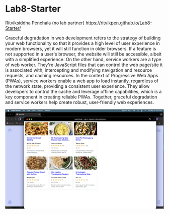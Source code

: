 # Lab8-Starter
Ritviksiddha Penchala (no lab partner)
https://ritvikpen.github.io/Lab8-Starter/

Graceful degradation in web development refers to the strategy of building your web functionality so that it provides a high level of user experience in modern browsers, yet it will still function in older browsers. If a feature is not supported in a user's browser, the website will still be accessible, albeit with a simplified experience. On the other hand, service workers are a type of web worker. They're JavaScript files that can control the web page/site it is associated with, intercepting and modifying navigation and resource requests, and caching resources. In the context of Progressive Web Apps (PWAs), service workers enable a web app to load instantly, regardless of the network state, providing a consistent user experience. They allow developers to control the cache and leverage offline capabilities, which is a key component in creating reliable PWAs. Together, graceful degradation and service workers help create robust, user-friendly web experiences.

![PWA](pwa.png)